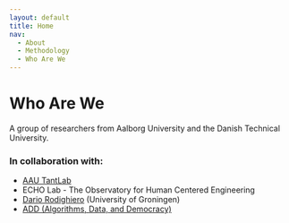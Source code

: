 ```yaml
---
layout: default
title: Home
nav: 
  - About
  - Methodology
  - Who Are We
---
```


# Who Are We

A group of researchers from Aalborg University and the Danish Technical University.

### In collaboration with:

- [AAU TantLab](https://www.en.culture.aau.dk/research/research-groups/tantlab)
- ECHO Lab - The Observatory for Human Centered Engineering
- [Dario Rodighiero](https://dariorodighiero.com) (University of Groningen)
- [ADD (Algorithms, Data, and Democracy)](https://algorithms.dk)

